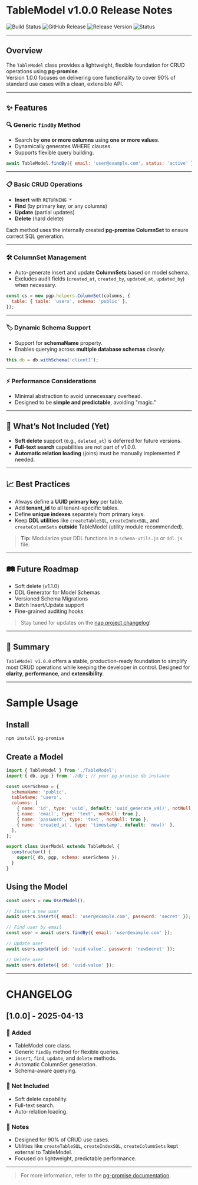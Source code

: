 # TableModel v1.0.0 Release Notes

![Build Status](https://github.com/silverstone-i/pg-schemata/actions/workflows/ci.yml/badge.svg)
![GitHub Release](https://img.shields.io/github/v/release/silverstone-i/pg-schemata?include_prereleases)
![Release Version](https://img.shields.io/badge/version-0.1.0--beta-yellow.svg)
![Status](https://img.shields.io/badge/status-stable-brightgreen.svg)

---

## Overview

The `TableModel` class provides a lightweight, flexible foundation for CRUD operations using **pg-promise**.  
Version 1.0.0 focuses on delivering core functionality to cover 90% of standard use cases with a clean, extensible API.

---

## ✨ Features

### 🔍 Generic `findBy` Method

- Search by **one or more columns** using **one or more values**.
- Dynamically generates WHERE clauses.
- Supports flexible query building.

```javascript
await TableModel.findBy({ email: 'user@example.com', status: 'active' });
```

---

### 📋 Basic CRUD Operations

- **Insert** with `RETURNING *`
- **Find** (by primary key, or any columns)
- **Update** (partial updates)
- **Delete** (hard delete)

Each method uses the internally created **pg-promise ColumnSet** to ensure correct SQL generation.

---

### 🛠️ ColumnSet Management

- Auto-generate insert and update **ColumnSets** based on model schema.
- Excludes audit fields (`created_at`, `created_by`, `updated_at`, `updated_by`) when necessary.

```javascript
const cs = new pgp.helpers.ColumnSet(columns, {
  table: { table: 'users', schema: 'public' },
});
```

---

### 🏷️ Dynamic Schema Support

- Support for **schemaName** property.
- Enables querying across **multiple database schemas** cleanly.

```javascript
this.db = db.withSchema('client1');
```

---

### ⚡ Performance Considerations

- Minimal abstraction to avoid unnecessary overhead.
- Designed to be **simple and predictable**, avoiding "magic."

---

## 🚫 What’s Not Included (Yet)

- **Soft delete** support (e.g., `deleted_at`) is deferred for future versions.
- **Full-text search** capabilities are not part of v1.0.0.
- **Automatic relation loading** (joins) must be manually implemented if needed.

---

## 📈 Best Practices

- Always define a **UUID primary key** per table.
- Add **tenant_id** to all tenant-specific tables.
- Define **unique indexes** separately from primary keys.
- Keep **DDL utilities** like `createTableSQL`, `createIndexSQL`, and `createColumnSets` **outside** TableModel (utility module recommended).

> **Tip:** Modularize your DDL functions in a `schema-utils.js` or `ddl.js` file.

---

## 🛤️ Future Roadmap

- Soft delete (v1.1.0)
- DDL Generator for Model Schemas
- Versioned Schema Migrations
- Batch Insert/Update support
- Fine-grained auditing hooks

> Stay tuned for updates on the [nap project changelog](#changelog)!

---

## 🏁 Summary

`TableModel v1.0.0` offers a stable, production-ready foundation to simplify most CRUD operations while keeping the developer in control. Designed for **clarity**, **performance**, and **extensibility**.

---

# Sample Usage

## Install

```bash
npm install pg-promise
```

## Create a Model

```javascript
import { TableModel } from './TableModel';
import { db, pgp } from './db'; // your pg-promise db instance

const userSchema = {
  schemaName: 'public',
  tableName: 'users',
  columns: [
    { name: 'id', type: 'uuid', default: 'uuid_generate_v4()', notNull: true },
    { name: 'email', type: 'text', notNull: true },
    { name: 'password', type: 'text', notNull: true },
    { name: 'created_at', type: 'timestamp', default: 'now()' },
  ],
};

export class UserModel extends TableModel {
  constructor() {
    super({ db, pgp, schema: userSchema });
  }
}
```

## Using the Model

```javascript
const users = new UserModel();

// Insert a new user
await users.insert({ email: 'user@example.com', password: 'secret' });

// Find user by email
const user = await users.findBy({ email: 'user@example.com' });

// Update user
await users.update({ id: 'uuid-value', password: 'newSecret' });

// Delete user
await users.delete({ id: 'uuid-value' });
```

---

# CHANGELOG

## [1.0.0] - 2025-04-13

### 🎉 Added

- TableModel core class.
- Generic `findBy` method for flexible queries.
- `insert`, `find`, `update`, and `delete` methods.
- Automatic ColumnSet generation.
- Schema-aware querying.

### 🚫 Not Included

- Soft delete capability.
- Full-text search.
- Auto-relation loading.

### 📝 Notes

- Designed for 90% of CRUD use cases.
- Utilities like `createTableSQL`, `createIndexSQL`, `createColumnSets` kept external to TableModel.
- Focused on lightweight, predictable performance.

---

> For more information, refer to the [pg-promise documentation](https://vitaly-t.github.io/pg-promise/).
